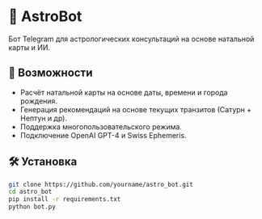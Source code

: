 # 🤖 AstroBot

Бот Telegram для астрологических консультаций на основе натальной карты и ИИ.

## 🚀 Возможности
- Расчёт натальной карты на основе даты, времени и города рождения.
- Генерация рекомендаций на основе текущих транзитов (Сатурн + Нептун и др).
- Поддержка многопользовательского режима.
- Подключение OpenAI GPT-4 и Swiss Ephemeris.

## 🛠️ Установка
```bash
git clone https://github.com/yourname/astro_bot.git
cd astro_bot
pip install -r requirements.txt
python bot.py
